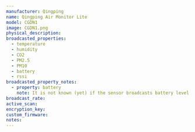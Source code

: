 ```yaml
---
manufacturer: Qingping
name: Qingping Air Monitor Lite
model: CGDN1
image: CGDN1.png
physical_description:
broadcasted_properties:
  - temperature
  - humidity
  - CO2
  - PM2.5
  - PM10
  - battery
  - rssi
broadcasted_property_notes:
  - property: battery
    note: It is not known (yet) if the sensor broadcasts battery level.
broadcast_rate:
active_scan:
encryption_key:
custom_firmware:
notes:
---
```

